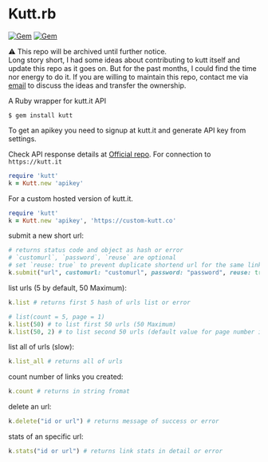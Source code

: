 # Kutt.rb

[![Gem](https://img.shields.io/gem/v/kutt.svg?style=flat)](http://rubygems.org/gems/kutt "I', on RUBYGEMS")
[![Gem](https://img.shields.io/gem/dt/kutt.svg)](https://rubygems.org/gems/kutt)

⚠️ This repo will be archived until further notice.  
Long story short, I had some ideas about contributing to kutt itself and update this repo as it goes on. But for the past months, I could find the time nor energy to do it. If you are willing to maintain this repo, contact me via [email](mailto:amiralinull+kutt@gmail.com) to discuss the ideas and transfer the ownership.

A Ruby wrapper for kutt.it API

```
$ gem install kutt
```

To get an apikey you need to signup at kutt.it and generate API key from settings.

Check API response details at [Official repo](https://github.com/thedevs-network/kutt#api).
For connection to `https://kutt.it`
```ruby
require 'kutt'
k = Kutt.new 'apikey'
```
For a custom hosted version of kutt.it.
```ruby
require 'kutt'
k = Kutt.new 'apikey', 'https://custom-kutt.co'
```

submit a new short url:
```ruby
# returns status code and object as hash or error
# `customurl`, `password`, `reuse` are optional
# set `reuse: true` to prevent duplicate shortend url for the same link
k.submit("url", customurl: "customurl", password: "password", reuse: true)
```

list urls (5 by default, 50 Maximum):
```ruby
k.list # returns first 5 hash of urls list or error

# list(count = 5, page = 1)
k.list(50) # to list first 50 urls (50 Maximum)
k.list(50, 2) # to list second 50 urls (default value for page number is 1)
```

list all of urls (slow):
```ruby
k.list_all # returns all of urls
```

count number of links you created:
```ruby
k.count # returns in string fromat
```

delete an url:
```ruby
k.delete("id or url") # returns message of success or error
```

stats of an specific url:
```ruby
k.stats("id or url") # returns link stats in detail or error
```
